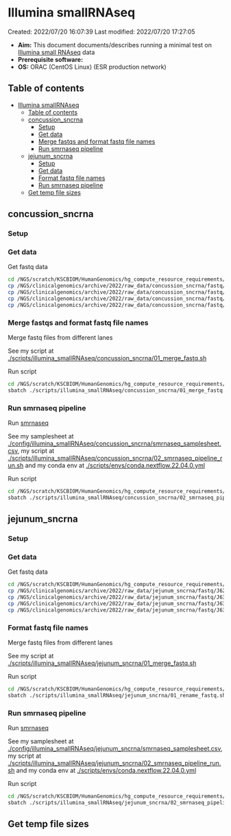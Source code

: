 # Illumina smallRNAseq

Created: 2022/07/20 16:07:39
Last modified: 2022/07/20 17:27:05

- **Aim:** This document documents/describes running a minimal test on [Illumina small RNAseq](https://www.illumina.com/techniques/sequencing/rna-sequencing/small-rna-seq.html) data
- **Prerequisite software:**
- **OS:** ORAC (CentOS Linux) (ESR production network)

## Table of contents

- [Illumina smallRNAseq](#illumina-smallrnaseq)
  - [Table of contents](#table-of-contents)
  - [concussion_sncrna](#concussion_sncrna)
    - [Setup](#setup)
    - [Get data](#get-data)
    - [Merge fastqs and format fastq file names](#merge-fastqs-and-format-fastq-file-names)
    - [Run smrnaseq pipeline](#run-smrnaseq-pipeline)
  - [jejunum_sncrna](#jejunum_sncrna)
    - [Setup](#setup-1)
    - [Get data](#get-data-1)
    - [Format fastq file names](#format-fastq-file-names)
    - [Run smrnaseq pipeline](#run-smrnaseq-pipeline-1)
  - [Get temp file sizes](#get-temp-file-sizes)

## concussion_sncrna

### Setup

### Get data

Get fastq data

```bash
cd /NGS/scratch/KSCBIOM/HumanGenomics/hg_compute_resource_requirements/
cp /NGS/clinicalgenomics/archive/2022/raw_data/concussion_sncrna/fastq/AGRF_CAGRF22039970_HF5NKDMXY/CTRL_01_A*.fastq.gz /NGS/scratch/KSCBIOM/HumanGenomics/hg_compute_resource_requirements/fastq_raw/concussion_sncrna/
cp /NGS/clinicalgenomics/archive/2022/raw_data/concussion_sncrna/fastq/AGRF_CAGRF22039970_HF5NKDMXY/CTRL_02_A*.fastq.gz /NGS/scratch/KSCBIOM/HumanGenomics/hg_compute_resource_requirements/fastq_raw/concussion_sncrna/
cp /NGS/clinicalgenomics/archive/2022/raw_data/concussion_sncrna/fastq/AGRF_CAGRF22039970_HF5NKDMXY/RUGBY_01_A*.fastq.gz /NGS/scratch/KSCBIOM/HumanGenomics/hg_compute_resource_requirements/fastq_raw/concussion_sncrna/
cp /NGS/clinicalgenomics/archive/2022/raw_data/concussion_sncrna/fastq/AGRF_CAGRF22039970_HF5NKDMXY/RUGBY_01_B*.fastq.gz /NGS/scratch/KSCBIOM/HumanGenomics/hg_compute_resource_requirements/fastq_raw/concussion_sncrna/
```

### Merge fastqs and format fastq file names

Merge fastq files from different lanes

See my script at [./scripts/illumina_smallRNAseq/concussion_sncrna/01_merge_fastq.sh](https://github.com/leahkemp/hg_compute_resource_requirements/blob/main/scripts/illumina_smallRNAseq/concussion_sncrna/01_merge_fastq.sh)

Run script

```bash
cd /NGS/scratch/KSCBIOM/HumanGenomics/hg_compute_resource_requirements/
sbatch ./scripts/illumina_smallRNAseq/concussion_sncrna/01_merge_fastq.sh
```

### Run smrnaseq pipeline

Run [smrnaseq](https://github.com/nf-core/smrnaseq)

See my samplesheet at [./config/illumina_smallRNAseq/concussion_sncrna/smrnaseq_samplesheet.csv](https://github.com/leahkemp/hg_compute_resource_requirements/blob/main/config/illumina_smallRNAseq/concussion_sncrna/smrnaseq_samplesheet.csv), my script at [./scripts/illumina_smallRNAseq/concussion_sncrna/02_smrnaseq_pipeline_run.sh](https://github.com/leahkemp/hg_compute_resource_requirements/blob/main/scripts/illumina_smallRNAseq/concussion_sncrna/02_smrnaseq_pipeline_run.sh) and my conda env at [./scripts/envs/conda.nextflow.22.04.0.yml](https://github.com/leahkemp/hg_compute_resource_requirements/blob/main/scripts/envs/conda.nextflow.22.04.0.yml)

Run script

```bash
cd /NGS/scratch/KSCBIOM/HumanGenomics/hg_compute_resource_requirements/
sbatch ./scripts/illumina_smallRNAseq/concussion_sncrna/02_smrnaseq_pipeline_run.sh
```

## jejunum_sncrna

### Setup

### Get data

Get fastq data

```bash
cd /NGS/scratch/KSCBIOM/HumanGenomics/hg_compute_resource_requirements/
cp /NGS/clinicalgenomics/archive/2022/raw_data/jejunum_sncrna/fastq/J620*.fastq.gz /NGS/scratch/KSCBIOM/HumanGenomics/hg_compute_resource_requirements/fastq_raw/jejunum_sncrna/
cp /NGS/clinicalgenomics/archive/2022/raw_data/jejunum_sncrna/fastq/J631*.fastq.gz /NGS/scratch/KSCBIOM/HumanGenomics/hg_compute_resource_requirements/fastq_raw/jejunum_sncrna/
cp /NGS/clinicalgenomics/archive/2022/raw_data/jejunum_sncrna/fastq/J633*.fastq.gz /NGS/scratch/KSCBIOM/HumanGenomics/hg_compute_resource_requirements/fastq_raw/jejunum_sncrna/
cp /NGS/clinicalgenomics/archive/2022/raw_data/jejunum_sncrna/fastq/J639*.fastq.gz /NGS/scratch/KSCBIOM/HumanGenomics/hg_compute_resource_requirements/fastq_raw/jejunum_sncrna/
```

### Format fastq file names

Merge fastq files from different lanes

See my script at [./scripts/illumina_smallRNAseq/jejunum_sncrna/01_merge_fastq.sh](https://github.com/leahkemp/hg_compute_resource_requirements/blob/main/scripts/illumina_smallRNAseq/jejunum_sncrna/01_merge_fastq.sh)

Run script

```bash
cd /NGS/scratch/KSCBIOM/HumanGenomics/hg_compute_resource_requirements/
sbatch ./scripts/illumina_smallRNAseq/jejunum_sncrna/01_rename_fastq.sh
```

### Run smrnaseq pipeline

Run [smrnaseq](https://github.com/nf-core/smrnaseq)

See my samplesheet at [./config/illumina_smallRNAseq/jejunum_sncrna/smrnaseq_samplesheet.csv](https://github.com/leahkemp/hg_compute_resource_requirements/blob/main/config/illumina_smallRNAseq/jejunum_sncrna/smrnaseq_samplesheet.csv), my script at [./scripts/illumina_smallRNAseq/jejunum_sncrna/02_smrnaseq_pipeline_run.sh](https://github.com/leahkemp/hg_compute_resource_requirements/blob/main/scripts/illumina_smallRNAseq/jejunum_sncrna/02_smrnaseq_pipeline_run.sh) and my conda env at [./scripts/envs/conda.nextflow.22.04.0.yml](https://github.com/leahkemp/hg_compute_resource_requirements/blob/main/scripts/envs/conda.nextflow.22.04.0.yml)

Run script

```bash
cd /NGS/scratch/KSCBIOM/HumanGenomics/hg_compute_resource_requirements/
sbatch ./scripts/illumina_smallRNAseq/jejunum_sncrna/02_smrnaseq_pipeline_run.sh
```

## Get temp file sizes
